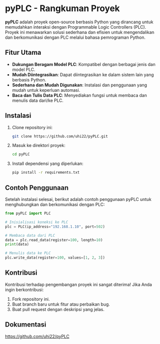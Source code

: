 
# pyPLC - Rangkuman Proyek

**pyPLC** adalah proyek open-source berbasis Python yang dirancang untuk memudahkan interaksi dengan Programmable Logic Controllers (PLC). Proyek ini menawarkan solusi sederhana dan efisien untuk mengendalikan dan berkomunikasi dengan PLC melalui bahasa pemrograman Python.

## Fitur Utama
- **Dukungan Beragam Model PLC**: Kompatibel dengan berbagai jenis dan model PLC.
- **Mudah Diintegrasikan**: Dapat diintegrasikan ke dalam sistem lain yang berbasis Python.
- **Sederhana dan Mudah Digunakan**: Instalasi dan penggunaan yang mudah untuk keperluan automasi.
- **Baca dan Tulis Data PLC**: Menyediakan fungsi untuk membaca dan menulis data dari/ke PLC.

## Instalasi
1. Clone repository ini:
   ```bash
   git clone https://github.com/uhi22/pyPLC.git
   ```
2. Masuk ke direktori proyek:
   ```bash
   cd pyPLC
   ```
3. Install dependensi yang diperlukan:
   ```bash
   pip install -r requirements.txt
   ```

## Contoh Penggunaan
Setelah instalasi selesai, berikut adalah contoh penggunaan pyPLC untuk menghubungkan dan berkomunikasi dengan PLC:

```python
from pyPLC import PLC

# Inisialisasi koneksi ke PLC
plc = PLC(ip_address="192.168.1.10", port=502)

# Membaca data dari PLC
data = plc.read_data(register=100, length=10)
print(data)

# Menulis data ke PLC
plc.write_data(register=100, values=[1, 2, 3])
```

## Kontribusi
Kontribusi terhadap pengembangan proyek ini sangat diterima! Jika Anda ingin berkontribusi:
1. Fork repository ini.
2. Buat branch baru untuk fitur atau perbaikan bug.
3. Buat pull request dengan deskripsi yang jelas.

## Dokumentasi
https://github.com/uhi22/pyPLC


